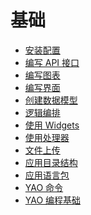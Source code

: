 # 基础

<!-- links begin -->

- [安装配置](安装配置.md)
- [编写 API 接口](编写API接口.md)
- [编写图表](编写图表.md)
- [编写界面](编写界面.md)
- [创建数据模型](创建数据模型.md)
- [逻辑编排](逻辑编排.md)
- [使用 Widgets](使用Widgets.md)
- [使用处理器](使用处理器.md)
- [文件上传](文件上传.md)
- [应用目录结构](应用目录结构.md)
- [应用语言包](应用语言包.md)
- [YAO 命令](YAO命令.md)
- [YAO 编程基础](YAO编程基础.md)
<!-- links end -->
